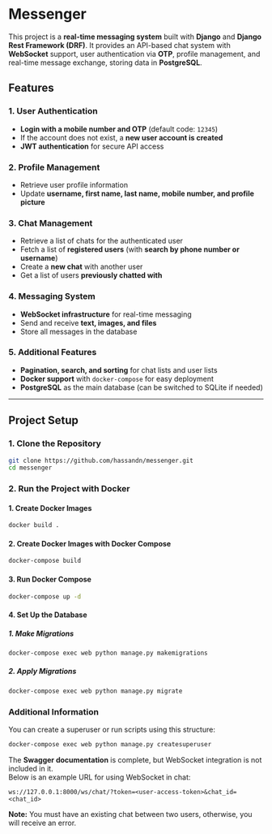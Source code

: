 # Messenger

This project is a **real-time messaging system** built with **Django** and **Django Rest Framework (DRF)**. It provides an API-based chat system with **WebSocket** support, user authentication via **OTP**, profile management, and real-time message exchange, storing data in **PostgreSQL**.

## Features

### 1. User Authentication
- **Login with a mobile number and OTP** (default code: `12345`)
- If the account does not exist, a **new user account is created**
- **JWT authentication** for secure API access

### 2. Profile Management
- Retrieve user profile information
- Update **username, first name, last name, mobile number, and profile picture**

### 3. Chat Management
- Retrieve a list of chats for the authenticated user
- Fetch a list of **registered users** (with **search by phone number or username**)
- Create a **new chat** with another user
- Get a list of users **previously chatted with**

### 4. Messaging System
- **WebSocket infrastructure** for real-time messaging
- Send and receive **text, images, and files**
- Store all messages in the database

### 5. Additional Features
- **Pagination, search, and sorting** for chat lists and user lists
- **Docker support** with `docker-compose` for easy deployment
- **PostgreSQL** as the main database (can be switched to SQLite if needed)

---

## Project Setup

### 1. Clone the Repository
```bash
git clone https://github.com/hassandn/messenger.git
cd messenger
```

### 2. Run the Project with Docker

#### 1. Create Docker Images
```bash
docker build .
```

#### 2. Create Docker Images with Docker Compose
```bash
docker-compose build
```

#### 3. Run Docker Compose
```bash
docker-compose up -d
```

#### 4. Set Up the Database

##### 1. Make Migrations
```bash
docker-compose exec web python manage.py makemigrations
```

##### 2. Apply Migrations
```bash
docker-compose exec web python manage.py migrate
```

### Additional Information
You can create a superuser or run scripts using this structure:
```bash
docker-compose exec web python manage.py createsuperuser
```

The **Swagger documentation** is complete, but WebSocket integration is not included in it.  
Below is an example URL for using WebSocket in chat:

```url
ws://127.0.0.1:8000/ws/chat/?token=<user-access-token>&chat_id=<chat_id>
```

**Note:** You must have an existing chat between two users, otherwise, you will receive an error.

